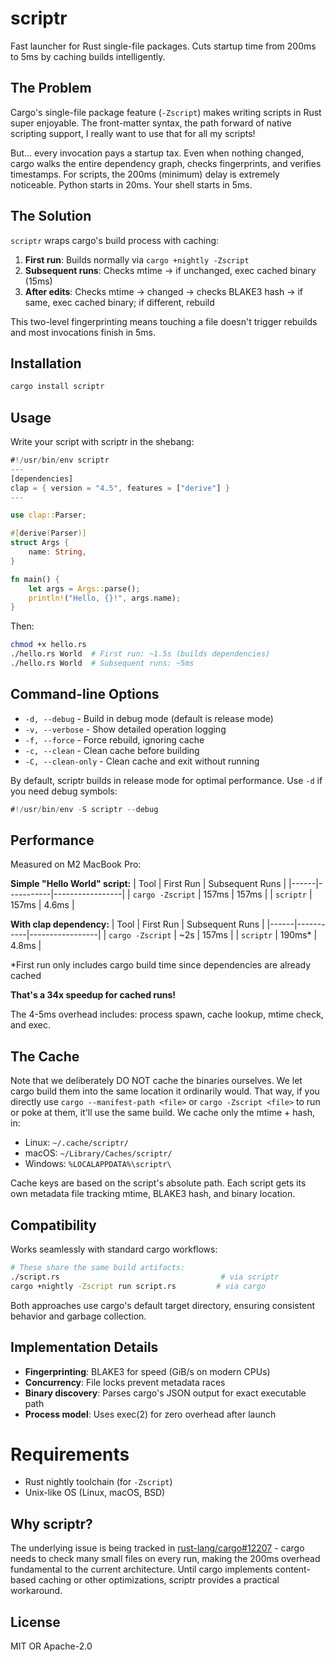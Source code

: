 # scriptr

Fast launcher for Rust single-file packages. Cuts startup time from 200ms to 5ms by caching builds intelligently.

## The Problem

Cargo's single-file package feature (`-Zscript`) makes writing scripts in Rust super enjoyable. The front-matter syntax, the path forward of native scripting support, I really want to use that for all my scripts!

But... every invocation pays a startup tax. Even when nothing changed, cargo walks the entire dependency graph, checks fingerprints, and verifies timestamps. For scripts, the 200ms (minimum) delay is extremely noticeable. Python starts in 20ms. Your shell starts in 5ms.

## The Solution

`scriptr` wraps cargo's build process with caching:

1. **First run**: Builds normally via `cargo +nightly -Zscript`
2. **Subsequent runs**: Checks mtime → if unchanged, exec cached binary (15ms)
3. **After edits**: Checks mtime → changed → checks BLAKE3 hash → if same, exec cached binary; if different, rebuild

This two-level fingerprinting means touching a file doesn't trigger rebuilds and most invocations finish in 5ms.

## Installation

```bash
cargo install scriptr
```

## Usage

Write your script with scriptr in the shebang:

```rust
#!/usr/bin/env scriptr
---
[dependencies]
clap = { version = "4.5", features = ["derive"] }
---

use clap::Parser;

#[derive(Parser)]
struct Args {
    name: String,
}

fn main() {
    let args = Args::parse();
    println!("Hello, {}!", args.name);
}
```

Then:

```bash
chmod +x hello.rs
./hello.rs World  # First run: ~1.5s (builds dependencies)
./hello.rs World  # Subsequent runs: ~5ms
```

## Command-line Options

- `-d, --debug` - Build in debug mode (default is release mode)
- `-v, --verbose` - Show detailed operation logging  
- `-f, --force` - Force rebuild, ignoring cache
- `-c, --clean` - Clean cache before building
- `-C, --clean-only` - Clean cache and exit without running

By default, scriptr builds in release mode for optimal performance. Use `-d` if you need debug symbols:

```rust
#!/usr/bin/env -S scriptr --debug
```

## Performance

Measured on M2 MacBook Pro:

**Simple "Hello World" script:**
| Tool | First Run | Subsequent Runs |
|------|-----------|-----------------|
| `cargo -Zscript` | 157ms | 157ms |
| `scriptr` | 157ms | 4.6ms |

**With clap dependency:**
| Tool | First Run | Subsequent Runs |
|------|-----------|-----------------|
| `cargo -Zscript` | ~2s | 157ms |
| `scriptr` | 190ms* | 4.8ms |

*First run only includes cargo build time since dependencies are already cached

**That's a 34x speedup for cached runs!**

The 4-5ms overhead includes: process spawn, cache lookup, mtime check, and exec.

## The Cache

Note that we deliberately DO NOT cache the binaries ourselves. We let cargo build them into the same location it ordinarily would. That way, if you directly use `cargo --manifest-path <file>` or `cargo -Zscript <file>` to run or poke at them, it'll use the same build. We cache only the mtime + hash, in:

- Linux: `~/.cache/scriptr/`
- macOS: `~/Library/Caches/scriptr/`
- Windows: `%LOCALAPPDATA%\scriptr\`

Cache keys are based on the script's absolute path. Each script gets its own metadata file tracking mtime, BLAKE3 hash, and binary location.

## Compatibility

Works seamlessly with standard cargo workflows:

```bash
# These share the same build artifacts:
./script.rs                                    # via scriptr
cargo +nightly -Zscript run script.rs         # via cargo
```

Both approaches use cargo's default target directory, ensuring consistent behavior and garbage collection.

## Implementation Details

- **Fingerprinting**: BLAKE3 for speed (GiB/s on modern CPUs)
- **Concurrency**: File locks prevent metadata races
- **Binary discovery**: Parses cargo's JSON output for exact executable path
- **Process model**: Uses exec(2) for zero overhead after launch

# Requirements

- Rust nightly toolchain (for `-Zscript`)
- Unix-like OS (Linux, macOS, BSD)

## Why scriptr?

The underlying issue is being tracked in [rust-lang/cargo#12207](https://github.com/rust-lang/cargo/issues/12207) - cargo needs to check many small files on every run, making the 200ms overhead fundamental to the current architecture. Until cargo implements content-based caching or other optimizations, scriptr provides a practical workaround.

## License

MIT OR Apache-2.0
